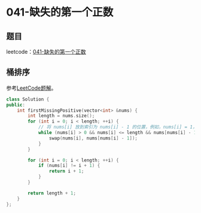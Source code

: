 # 041-缺失的第一个正数

## 题目

leetcode：[041-缺失的第一个正数](https://leetcode-cn.com/problems/first-missing-positive/)

## 桶排序

参考[LeetCode题解](https://leetcode-cn.com/problems/first-missing-positive/solution/tong-pai-xu-python-dai-ma-by-liweiwei1419/)。

```c++
class Solution {
public:
    int firstMissingPositive(vector<int> &nums) {
        int length = nums.size();
        for (int i = 0; i < length; ++i) {
            // 将 nums[i] 放到索引为 nums[i] - 1 的位置，例如，nums[i] = 1，则将 1 放到 索引为 0 的位置
            while (nums[i] > 0 && nums[i] <= length && nums[nums[i] - 1] != nums[i]) {
                swap(nums[i], nums[nums[i] - 1]);
            }
        }

        for (int i = 0; i < length; ++i) {
            if (nums[i] != i + 1) {
                return i + 1;
            }
        }

        return length + 1;
    }
};
```
